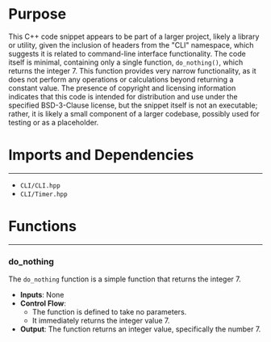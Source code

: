 # Purpose
This C++ code snippet appears to be part of a larger project, likely a library or utility, given the inclusion of headers from the "CLI" namespace, which suggests it is related to command-line interface functionality. The code itself is minimal, containing only a single function, `do_nothing()`, which returns the integer 7. This function provides very narrow functionality, as it does not perform any operations or calculations beyond returning a constant value. The presence of copyright and licensing information indicates that this code is intended for distribution and use under the specified BSD-3-Clause license, but the snippet itself is not an executable; rather, it is likely a small component of a larger codebase, possibly used for testing or as a placeholder.
# Imports and Dependencies

---
- `CLI/CLI.hpp`
- `CLI/Timer.hpp`


# Functions

---
### do\_nothing<!-- {{#callable:do_nothing}} -->
The `do_nothing` function is a simple function that returns the integer 7.
- **Inputs**: None
- **Control Flow**:
    - The function is defined to take no parameters.
    - It immediately returns the integer value 7.
- **Output**: The function returns an integer value, specifically the number 7.


